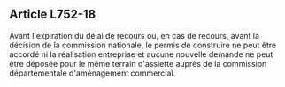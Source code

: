 Article L752-18
----
Avant l'expiration du délai de recours ou, en cas de recours, avant la décision
de la commission nationale, le permis de construire ne peut être accordé ni la
réalisation entreprise et aucune nouvelle demande ne peut être déposée pour le
même terrain d'assiette auprès de la commission départementale d'aménagement
commercial.
